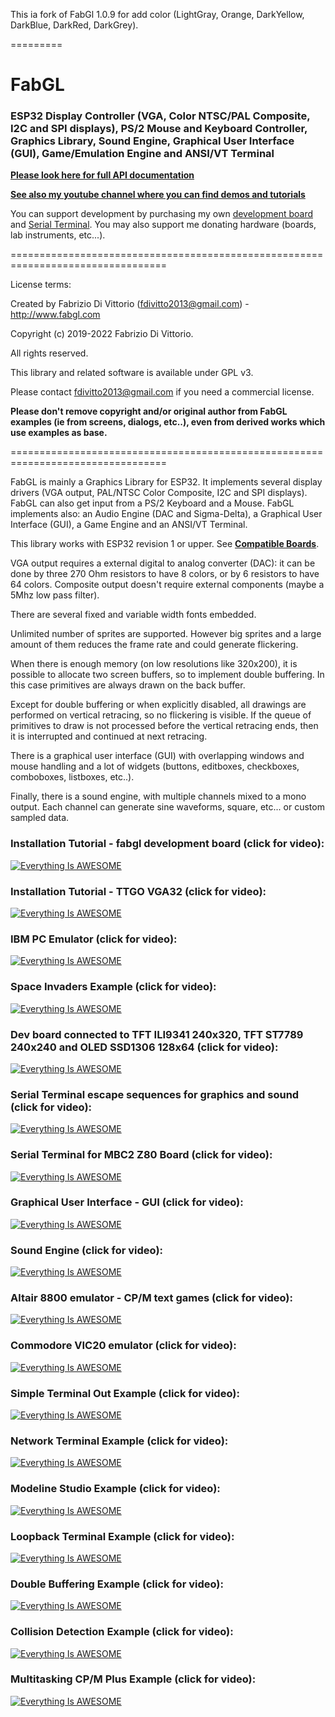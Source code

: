 This ia fork of FabGl 1.0.9 for add color (LightGray, Orange, DarkYellow, DarkBlue, DarkRed, DarkGrey).

=========

# FabGL
### **ESP32** Display Controller (VGA, Color NTSC/PAL Composite, I2C and SPI displays), PS/2 Mouse and Keyboard Controller, Graphics Library, Sound Engine, Graphical User Interface (GUI), Game/Emulation Engine and ANSI/VT Terminal

**[Please look here for full API documentation](http://www.fabglib.org)**

**[See also my youtube channel where you can find demos and tutorials](https://www.youtube.com/user/fdivitto/videos)**


You can support development by purchasing my own [development board](https://www.tindie.com/products/24612/) and [Serial Terminal](https://www.tindie.com/products/26801/).
You may also support me donating hardware (boards, lab instruments, etc...).

=================================================================================

License terms:

Created by Fabrizio Di Vittorio (fdivitto2013@gmail.com) - <http://www.fabgl.com>

Copyright (c) 2019-2022 Fabrizio Di Vittorio.

All rights reserved.

This library and related software is available under GPL v3.

Please contact fdivitto2013@gmail.com if you need a commercial license.

**Please don't remove copyright and/or original author from FabGL examples (ie from screens, dialogs, etc..), even from derived works which use examples as base.**

=================================================================================


FabGL is mainly a Graphics Library for ESP32. It implements several display drivers (VGA output, PAL/NTSC Color Composite, I2C and SPI displays).
FabGL can also get input from a PS/2 Keyboard and a Mouse. FabGL implements also: an Audio Engine (DAC and Sigma-Delta), a Graphical User Interface (GUI), a Game Engine and an ANSI/VT Terminal.

This library works with ESP32 revision 1 or upper. See [**Compatible Boards**][Boards].

VGA output requires a external digital to analog converter (DAC): it can be done by three 270 Ohm resistors to have 8 colors, or by 6 resistors to have 64 colors.
Composite output doesn't require external components (maybe a 5Mhz low pass filter).

There are several fixed and variable width fonts embedded.

Unlimited number of sprites are supported. However big sprites and a large amount of them reduces the frame rate and could generate flickering.

When there is enough memory (on low resolutions like 320x200), it is possible to allocate two screen buffers, so to implement double buffering.
In this case primitives are always drawn on the back buffer.

Except for double buffering or when explicitly disabled, all drawings are performed on vertical retracing, so no flickering is visible.
If the queue of primitives to draw is not processed before the vertical retracing ends, then it is interrupted and continued at next retracing.

There is a graphical user interface (GUI) with overlapping windows and mouse handling and a lot of widgets (buttons, editboxes, checkboxes, comboboxes, listboxes, etc..).

Finally, there is a sound engine, with multiple channels mixed to a mono output. Each channel can generate sine waveforms, square, etc... or custom sampled data.



### Installation Tutorial - fabgl development board (click for video):

[![Everything Is AWESOME](https://img.youtube.com/vi/F2f0_9_TJmM/hqdefault.jpg)](https://www.youtube.com/watch?v=F2f0_9_TJmM "")

### Installation Tutorial - TTGO VGA32 (click for video):

[![Everything Is AWESOME](https://img.youtube.com/vi/8OTaPQlSTas/hqdefault.jpg)](https://www.youtube.com/watch?v=8OTaPQlSTas "")

### IBM PC Emulator (click for video):

[![Everything Is AWESOME](https://img.youtube.com/vi/3I1U2nEoxIQ/hqdefault.jpg)](https://www.youtube.com/watch?v=3I1U2nEoxIQ "")

### Space Invaders Example (click for video):

[![Everything Is AWESOME](https://img.youtube.com/vi/LL8J7tjxeXA/hqdefault.jpg)](https://www.youtube.com/watch?v=LL8J7tjxeXA "")

### Dev board connected to TFT ILI9341 240x320, TFT ST7789 240x240 and OLED SSD1306 128x64 (click for video):

[![Everything Is AWESOME](https://img.youtube.com/vi/OCsEqyJ7wu4/hqdefault.jpg)](https://www.youtube.com/watch?v=OCsEqyJ7wu4 "")

### Serial Terminal escape sequences for graphics and sound (click for video):

[![Everything Is AWESOME](https://img.youtube.com/vi/1TjPOSc_RaI/hqdefault.jpg)](https://www.youtube.com/watch?v=1TjPOSc_RaI "")

### Serial Terminal for MBC2 Z80 Board (click for video):

[![Everything Is AWESOME](https://img.youtube.com/vi/Ww_pH_ZOLqU/hqdefault.jpg)](https://www.youtube.com/watch?v=Ww_pH_ZOLqU "")

### Graphical User Interface - GUI (click for video):

[![Everything Is AWESOME](https://img.youtube.com/vi/84ytGdiOih0/hqdefault.jpg)](https://www.youtube.com/watch?v=84ytGdiOih0 "")

### Sound Engine (click for video):

[![Everything Is AWESOME](https://img.youtube.com/vi/RQtKFgU7OYI/hqdefault.jpg)](https://www.youtube.com/watch?v=RQtKFgU7OYI "")

### Altair 8800 emulator - CP/M text games (click for video):

[![Everything Is AWESOME](https://img.youtube.com/vi/y0opVifEyS8/hqdefault.jpg)](https://www.youtube.com/watch?v=y0opVifEyS8 "")

### Commodore VIC20 emulator (click for video):

[![Everything Is AWESOME](https://img.youtube.com/vi/ZW427HVWYys/hqdefault.jpg)](https://www.youtube.com/watch?v=ZW427HVWYys "")

### Simple Terminal Out Example (click for video):

[![Everything Is AWESOME](https://img.youtube.com/vi/AmXN0SIRqqU/hqdefault.jpg)](https://www.youtube.com/watch?v=AmXN0SIRqqU "")

### Network Terminal Example (click for video):

[![Everything Is AWESOME](https://img.youtube.com/vi/n5c27-y5tm4/hqdefault.jpg)](https://www.youtube.com/watch?v=n5c27-y5tm4 "")

### Modeline Studio Example (click for video):

[![Everything Is AWESOME](https://img.youtube.com/vi/Urp0rPukjzE/hqdefault.jpg)](https://www.youtube.com/watch?v=Urp0rPukjzE "")

### Loopback Terminal Example (click for video):

[![Everything Is AWESOME](https://img.youtube.com/vi/hQhU5hgWdcU/hqdefault.jpg)](https://www.youtube.com/watch?v=hQhU5hgWdcU "")

### Double Buffering Example (click for video):

[![Everything Is AWESOME](https://img.youtube.com/vi/TRQcIiWQCJw/hqdefault.jpg)](https://www.youtube.com/watch?v=TRQcIiWQCJw "")

### Collision Detection Example (click for video):

[![Everything Is AWESOME](https://img.youtube.com/vi/q3OPSq4HhDE/hqdefault.jpg)](https://www.youtube.com/watch?v=q3OPSq4HhDE "")

### Multitasking CP/M Plus Example (click for video):

[![Everything Is AWESOME](https://img.youtube.com/vi/3UevsxMQZ5w/hqdefault.jpg)](https://www.youtube.com/watch?v=3UevsxMQZ5w "")




[Donations]: https://github.com/fdivitto/FabGL/wiki/Donations
[Boards]: https://github.com/fdivitto/FabGL/wiki/Boards
